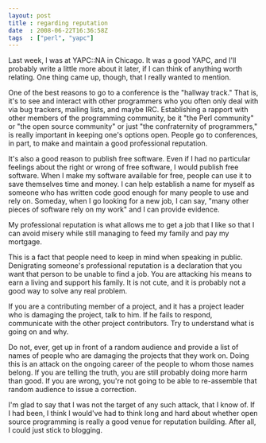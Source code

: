 ```yaml
---
layout: post
title : regarding reputation
date  : 2008-06-22T16:36:58Z
tags  : ["perl", "yapc"]
---
```

Last week, I was at YAPC::NA in Chicago.  It was a good YAPC, and I'll probably write a little more about it later, if I can think of anything worth relating. One thing came up, though, that I really wanted to mention.

One of the best reasons to go to a conference is the "hallway track."  That is, it's to see and interact with other programmers who you often only deal with via bug trackers, mailing lists, and maybe IRC.  Establishing a rapport with other members of the programming community, be it "the Perl community" or "the open source community" or just "the confraternity of programmers," is really important in keeping one's options open.  People go to conferences, in part, to make and maintain a good professional reputation.

It's also a good reason to publish free software.  Even if I had no particular feelings about the right or wrong of free software, I would publish free software.  When I make my software available for free, people can use it to save themselves time and money.  I can help establish a name for myself as someone who has written code good enough for many people to use and rely on. Someday, when I go looking for a new job, I can say, "many other pieces of software rely on my work" and I can provide evidence.

My professional reputation is what allows me to get a job that I like so that I can avoid misery while still managing to feed my family and pay my mortgage.

This is a fact that people need to keep in mind when speaking in public. Denigrating someone's professional reputation is a declaration that you want that person to be unable to find a job.  You are attacking his means to earn a living and support his family.  It is not cute, and it is probably not a good way to solve any real problem.

If you are a contributing member of a project, and it has a project leader who is damaging the project, talk to him.  If he fails to respond, communicate with the other project contributors.  Try to understand what is going on and why.

Do not, ever, get up in front of a random audience and provide a list of names of people who are damaging the projects that they work on.  Doing this is an attack on the ongoing career of the people to whom those names belong.  If you are telling the truth, you are still probably doing more harm than good.  If you are wrong, you're not going to be able to re-assemble that random audience to issue a correction.

I'm glad to say that I was not the target of any such attack, that I know of. If I had been, I think I would've had to think long and hard about whether open source programming is really a good venue for reputation building.  After all, I could just stick to blogging. 
